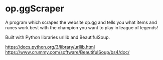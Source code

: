 # op.ggScraper
A program which scrapes the website op.gg and tells you what items and runes work best with the champion you want to play in league of legends!

Built with Python libraries urllib and BeautifulSoup.

https://docs.python.org/3/library/urllib.html
https://www.crummy.com/software/BeautifulSoup/bs4/doc/

